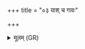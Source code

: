 +++
title = "०३ याश् च गावः"

+++
<details><summary>मूलम् (GR)</summary>

याश् च गावः सपत्नानां  
भ्रातृव्येषु च यद् वसु ।  
तन् निर् ज्येयम् इव जीत्वा +++(Bhatt. ye(⟨ jye?))+++  
सविता दीधरन् मयि ॥
</details>